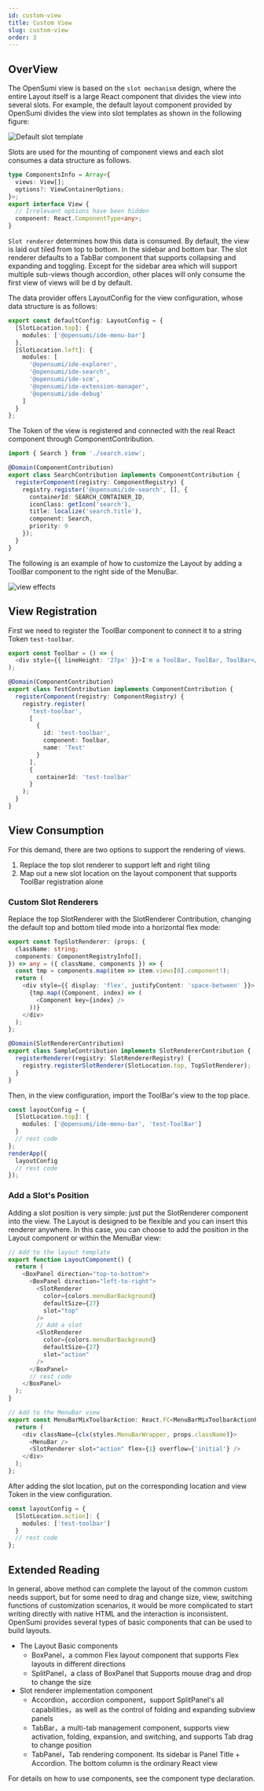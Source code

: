 ```yaml
---
id: custom-view
title: Custom View
slug: custom-view
order: 3
---
```


## OverView

The OpenSumi view is based on the `slot mechanism` design, where the entire Layout itself is a large React component that divides the view into several slots. For example, the default layout component provided by OpenSumi divides the view into slot templates as shown in the following figure:

![Default slot template](https://img.alicdn.com/imgextra/i3/O1CN01jVb1Nv1n4XHe0H2wG_!!6000000005036-2-tps-1714-1374.png)

Slots are used for the mounting of component views and each slot consumes a data structure as follows.

```typescript
type ComponentsInfo = Array<{
  views: View[];
  options?: ViewContainerOptions;
}>;
export interface View {
  // Irrelevant options have been hidden
  component: React.ComponentType<any>;
}
```

 `Slot renderer` determines how this data is consumed. By default, the view is laid out tiled from top to bottom. In the sidebar and bottom bar. The slot renderer defaults to a TabBar component that supports collapsing and expanding and toggling. Except for the sidebar area which will support multiple sub-views though accordion, other places will only consume the first view of views will be d by default. 

The data provider offers LayoutConfig for the view configuration, whose data structure is as follows:

```typescript
export const defaultConfig: LayoutConfig = {
  [SlotLocation.top]: {
    modules: ['@opensumi/ide-menu-bar']
  },
  [SlotLocation.left]: {
    modules: [
      '@opensumi/ide-explorer',
      '@opensumi/ide-search',
      '@opensumi/ide-scm',
      '@opensumi/ide-extension-manager',
      '@opensumi/ide-debug'
    ]
  }
};
```

The Token of the view is registered and connected with the real React component through ComponentContribution.

```typescript
import { Search } from './search.view';

@Domain(ComponentContribution)
export class SearchContribution implements ComponentContribution {
  registerComponent(registry: ComponentRegistry) {
    registry.register('@opensumi/ide-search', [], {
      containerId: SEARCH_CONTAINER_ID,
      iconClass: getIcon('search'),
      title: localize('search.title'),
      component: Search,
      priority: 9
    });
  }
}
```

The following is an example of how to customize the Layout by adding a ToolBar component to the right side of the MenuBar.

![view effects](https://img.alicdn.com/imgextra/i2/O1CN01GNMkW31ygVtoizfSG_!!6000000006608-2-tps-2880-1750.png)

## View Registration

First we need to register the ToolBar component to connect it to a string Token `test-toolbar`.

```typescript
export const Toolbar = () => (
  <div style={{ lineHeight: '27px' }}>I'm a ToolBar, ToolBar, ToolBar</div>
);

@Domain(ComponentContribution)
export class TestContribution implements ComponentContribution {
  registerComponent(registry: ComponentRegistry) {
    registry.register(
      'test-toolbar',
      [
        {
          id: 'test-toolbar',
          component: Toolbar,
          name: 'Test'
        }
      ],
      {
        containerId: 'test-toolbar'
      }
    );
  }
}
```

## View Consumption

For this demand, there are two options to support the rendering of views.

1. Replace the top slot renderer to support left and right tiling
2. Map out a new slot location on the layout component that supports ToolBar registration alone  

### Custom Slot Renderers

Replace the top SlotRenderer with the SlotRenderer Contribution, changing the default top and bottom tiled mode into a horizontal flex mode:

```typescript
export const TopSlotRenderer: (props: {
  className: string;
  components: ComponentRegistryInfo[];
}) => any = ({ className, components }) => {
  const tmp = components.map(item => item.views[0].component!);
  return (
    <div style={{ display: 'flex', justifyContent: 'space-between' }}>
      {tmp.map((Component, index) => (
        <Component key={index} />
      ))}
    </div>
  );
};

@Domain(SlotRendererContribution)
export class SampleContribution implements SlotRendererContribution {
  registerRenderer(registry: SlotRendererRegistry) {
    registry.registerSlotRenderer(SlotLocation.top, TopSlotRenderer);
  }
}
```
Then, in the view configuration, import the ToolBar's view to the top place.

```typescript
const layoutConfig = {
  [SlotLocation.top]: {
    modules: ['@opensumi/ide-menu-bar', 'test-ToolBar']
  }
  // rest code
};
renderApp({
  layoutConfig
  // rest code
});
```

### Add a Slot's Position

Adding a slot position is very simple: just put the SlotRenderer component into the view. The Layout is designed to be flexible and you can insert this renderer anywhere. In this case, you can choose to add the position in the Layout component or within the MenuBar view: 

```typescript
// Add to the layout template
export function LayoutComponent() {
  return (
    <BoxPanel direction="top-to-bottom">
      <BoxPanel direction="left-to-right">
        <SlotRenderer
          color={colors.menuBarBackground}
          defaultSize={27}
          slot="top"
        />
        // Add a slot
        <SlotRenderer
          color={colors.menuBarBackground}
          defaultSize={27}
          slot="action"
        />
      </BoxPanel>
      // rest code
    </BoxPanel>
  );
}

// Add to the MenuBar view  
export const MenuBarMixToolbarAction: React.FC<MenuBarMixToolbarActionProps> = props => {
  return (
    <div className={clx(styles.MenuBarWrapper, props.className)}>
      <MenuBar />
      <SlotRenderer slot="action" flex={1} overflow={'initial'} />
    </div>
  );
};
```

After adding the slot location, put on the corresponding location and view Token in the view configuration.

```typescript
const layoutConfig = {
  [SlotLocation.action]: {
    modules: ['test-toolbar']
  }
  // rest code
};
```

## Extended Reading

In general, above method can complete the layout of the common custom needs support, but for some need to drag and change size, view, switching functions of customization scenarios, it would be more complicated to start writing directly with native HTML and the interaction is inconsistent. OpenSumi provides several types of basic components that can be used to build layouts.


- The Layout Basic components
  - BoxPanel，a common Flex layout component that supports Flex layouts in different directions
  - SplitPanel，a class of BoxPanel that Supports mouse drag and drop to change the size
- Slot renderer implementation component
  - Accordion，accordion component，support SplitPanel's all capabilities，as well as the control of folding and expanding subview panels
  - TabBar，a multi-tab management component, supports view activation, folding, expansion, and switching, and supports Tab drag to change position  
  - TabPanel，Tab rendering component. Its sidebar is Panel Title + Accordion. The bottom column is the ordinary React view

For details on how to use components, see the component type declaration.
